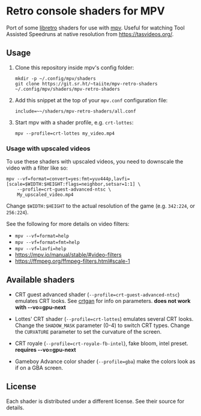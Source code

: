 # Retro console shaders for MPV

Port of some [libretro] shaders for use with [mpv].
Useful for watching Tool Assisted Speedruns at native resolution from
<https://tasvideos.org/>.

## Usage

1. Clone this repository inside mpv's config folder:

   ```
   mkdir -p ~/.config/mpv/shaders
   git clone https://git.sr.ht/~taiite/mpv-retro-shaders ~/.config/mpv/shaders/mpv-retro-shaders
   ```

2. Add this snippet at the top of your `mpv.conf` configuration file:

   ```
   include=~~/shaders/mpv-retro-shaders/all.conf
   ```

3. Start mpv with a shader profile, e.g. `crt-lottes`:

   ```
   mpv --profile=crt-lottes my_video.mp4
   ```

### Usage with upscaled videos

To use these shaders with upscaled videos, you need to downscale the video with
a filter like so:

```
mpv --vf=format=convert=yes:fmt=yuv444p,lavfi=[scale=$WIDTH:$HEIGHT:flags=neighbor,setsar=1:1] \
    --profile=crt-guest-advanced-ntsc \
    My_upscaled_video.mp4
```

Change `$WIDTH:$HEIGHT` to the actual resolution of the game (e.g. `342:224`, or
`256:224`).

See the following for more details on video filters:

- `mpv --vf=format=help`
- `mpv --vf=format=fmt=help`
- `mpv --vf=lavfi=help`
- <https://mpv.io/manual/stable/#video-filters>
- <https://ffmpeg.org/ffmpeg-filters.html#scale-1>

## Available shaders

- CRT guest advanced shader (`--profile=crt-guest-advanced-ntsc`) emulates CRT
  looks. See [crtgan] for info on parameters.
  **does not work with --vo=gpu-next**

- Lottes' CRT shader (`--profile=crt-lottes`) emulates several CRT looks.
  Change the `SHADOW_MASK` parameter (0-4) to switch CRT types.
  Change the `CURVATURE` parameter to set the curvature of the screen.

- CRT royale (`--profile=crt-royale-fb-intel`), fake bloom, intel preset.
  **requires --vo=gpu-next**

- Gameboy Advance color shader (`--profile=gba`) make the colors look as if on a
  GBA screen.

## License

Each shader is distributed under a different license.
See their source for details.

[crtgan]: https://github.com/libretro/slang-shaders/blob/8595c3cbea2120bc9b82e4ff756f61100543ec83/crt/shaders/guest/advanced/README_old
[libretro]: https://github.com/libretro/glsl-shaders
[mpv]: https://mpv.io

